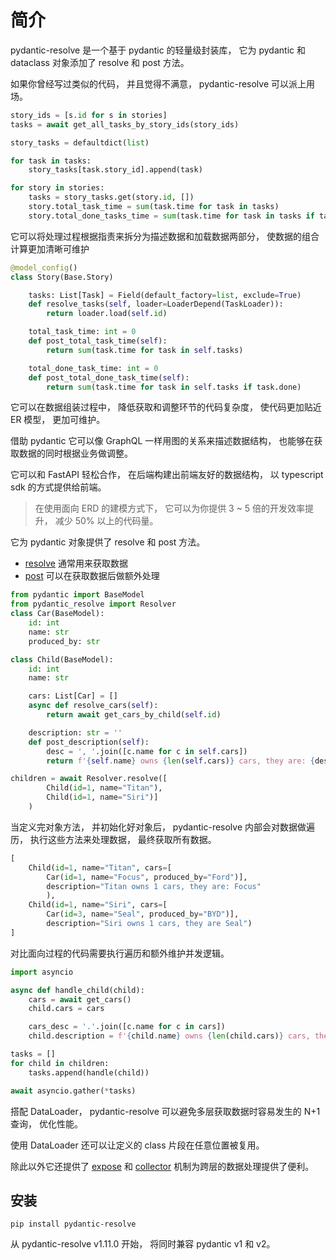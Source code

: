 # 简介

pydantic-resolve 是一个基于 pydantic 的轻量级封装库， 它为 pydantic 和 dataclass 对象添加了 resolve 和 post 方法。

如果你曾经写过类似的代码， 并且觉得不满意， pydantic-resolve 可以派上用场。

```python
story_ids = [s.id for s in stories]
tasks = await get_all_tasks_by_story_ids(story_ids)

story_tasks = defaultdict(list)

for task in tasks:
    story_tasks[task.story_id].append(task)

for story in stories:
    tasks = story_tasks.get(story.id, [])
    story.total_task_time = sum(task.time for task in tasks)
    story.total_done_tasks_time = sum(task.time for task in tasks if task.done)
```

它可以将处理过程根据指责来拆分为描述数据和加载数据两部分， 使数据的组合计算更加清晰可维护

```python
@model_config()
class Story(Base.Story)

    tasks: List[Task] = Field(default_factory=list, exclude=True)
    def resolve_tasks(self, loader=LoaderDepend(TaskLoader)):
        return loader.load(self.id)

    total_task_time: int = 0
    def post_total_task_time(self):
        return sum(task.time for task in self.tasks)

    total_done_task_time: int = 0
    def post_total_done_task_time(self):
        return sum(task.time for task in self.tasks if task.done)
```

它可以在数据组装过程中， 降低获取和调整环节的代码复杂度， 使代码更加贴近 ER 模型， 更加可维护。

借助 pydantic 它可以像 GraphQL 一样用图的关系来描述数据结构， 也能够在获取数据的同时根据业务做调整。

它可以和 FastAPI 轻松合作， 在后端构建出前端友好的数据结构， 以 typescript sdk 的方式提供给前端。

> 在使用面向 ERD 的建模方式下， 它可以为你提供 3 ~ 5 倍的开发效率提升， 减少 50% 以上的代码量。

它为 pydantic 对象提供了 resolve 和 post 方法。

- [resolve](./api.zh.md#resolve) 通常用来获取数据
- [post](./api.zh.md#post) 可以在获取数据后做额外处理

```python hl_lines="13 17"
from pydantic import BaseModel
from pydantic_resolve import Resolver
class Car(BaseModel):
    id: int
    name: str
    produced_by: str

class Child(BaseModel):
    id: int
    name: str

    cars: List[Car] = []
    async def resolve_cars(self):
        return await get_cars_by_child(self.id)

    description: str = ''
    def post_description(self):
        desc = ', '.join([c.name for c in self.cars])
        return f'{self.name} owns {len(self.cars)} cars, they are: {desc}'

children = await Resolver.resolve([
        Child(id=1, name="Titan"),
        Child(id=1, name="Siri")]
    )

```

当定义完对象方法， 并初始化好对象后， pydantic-resolve 内部会对数据做遍历， 执行这些方法来处理数据， 最终获取所有数据。

```python
[
    Child(id=1, name="Titan", cars=[
        Car(id=1, name="Focus", produced_by="Ford")],
        description="Titan owns 1 cars, they are: Focus"
        ),
    Child(id=1, name="Siri", cars=[
        Car(id=3, name="Seal", produced_by="BYD")],
        description="Siri owns 1 cars, they are Seal")
]
```

对比面向过程的代码需要执行遍历和额外维护并发逻辑。

```python
import asyncio

async def handle_child(child):
    cars = await get_cars()
    child.cars = cars

    cars_desc = '.'.join([c.name for c in cars])
    child.description = f'{child.name} owns {len(child.cars)} cars, they are: {car_desc}'

tasks = []
for child in children:
    tasks.append(handle(child))

await asyncio.gather(*tasks)
```


搭配 DataLoader， pydantic-resolve 可以避免多层获取数据时容易发生的 N+1 查询， 优化性能。

使用 DataLoader 还可以让定义的 class 片段在任意位置被复用。

除此以外它还提供了 [expose](./api.zh.md#ancestor_context) 和 [collector](./api.zh.md#collector) 机制为跨层的数据处理提供了便利。

## 安装

```
pip install pydantic-resolve
```

从 pydantic-resolve v1.11.0 开始， 将同时兼容 pydantic v1 和 v2。

